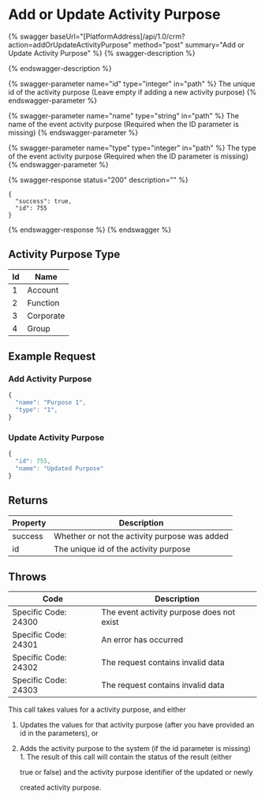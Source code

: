 # Add or Update Activity Purpose

{% swagger baseUrl="[PlatformAddress]/api/1.0/crm?action=addOrUpdateActivityPurpose" method="post" summary="Add or Update Activity Purpose" %}
{% swagger-description %}

{% endswagger-description %}

{% swagger-parameter name="id" type="integer" in="path" %}
The unique id of the activity purpose (Leave empty if adding a new activity purpose)
{% endswagger-parameter %}

{% swagger-parameter name="name" type="string" in="path" %}
The name of the event activity purpose (Required when the ID parameter is missing)
{% endswagger-parameter %}

{% swagger-parameter name="type" type="integer" in="path" %}
The type of the event activity purpose (Required when the ID parameter is missing)
{% endswagger-parameter %}

{% swagger-response status="200" description="" %}
```
{
  "success": true,
  "id": 755
}
```
{% endswagger-response %}
{% endswagger %}

## Activity Purpose Type

| Id | Name      |
| -- | --------- |
| 1  | Account   |
| 2  | Function  |
| 3  | Corporate |
| 4  | Group     |

## Example Request

### Add Activity Purpose

```javascript
{
  "name": "Purpose 1",
  "type": "1",
}
```

### Update Activity Purpose

```javascript
{
  "id": 755,
  "name": "Updated Purpose"
}
```

## Returns

| Property | Description                                   |
| -------- | --------------------------------------------- |
| success  | Whether or not the activity purpose was added |
| id       | The unique id of the activity purpose         |

## Throws

| Code                 | Description                               |
| -------------------- | ----------------------------------------- |
| Specific Code: 24300 | The event activity purpose does not exist |
| Specific Code: 24301 | An error has occurred                     |
| Specific Code: 24302 | The request contains invalid data         |
| Specific Code: 24303 | The request contains invalid data         |

This call takes values for a activity purpose, and either

1. Updates the values for that activity purpose (after you have provided an id in the parameters), or
2.  Adds the activity purpose to the system (if the id parameter is missing) 1. The result of this call will contain the status of the result (either

    true or false) and the activity purpose identifier of the updated or newly

    created activity purpose.
